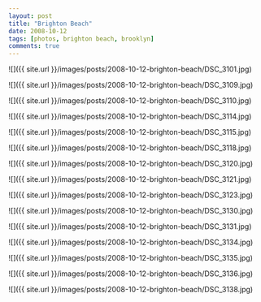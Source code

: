 ```yaml
---
layout: post
title: "Brighton Beach"
date: 2008-10-12
tags: [photos, brighton beach, brooklyn]
comments: true
---
```

![]({{ site.url }}/images/posts/2008-10-12-brighton-beach/DSC_3101.jpg)

![]({{ site.url }}/images/posts/2008-10-12-brighton-beach/DSC_3109.jpg)

![]({{ site.url }}/images/posts/2008-10-12-brighton-beach/DSC_3110.jpg)

![]({{ site.url }}/images/posts/2008-10-12-brighton-beach/DSC_3114.jpg)

![]({{ site.url }}/images/posts/2008-10-12-brighton-beach/DSC_3115.jpg)

![]({{ site.url }}/images/posts/2008-10-12-brighton-beach/DSC_3118.jpg)

![]({{ site.url }}/images/posts/2008-10-12-brighton-beach/DSC_3120.jpg)

![]({{ site.url }}/images/posts/2008-10-12-brighton-beach/DSC_3121.jpg)

![]({{ site.url }}/images/posts/2008-10-12-brighton-beach/DSC_3123.jpg)

![]({{ site.url }}/images/posts/2008-10-12-brighton-beach/DSC_3130.jpg)

![]({{ site.url }}/images/posts/2008-10-12-brighton-beach/DSC_3131.jpg)

![]({{ site.url }}/images/posts/2008-10-12-brighton-beach/DSC_3134.jpg)

![]({{ site.url }}/images/posts/2008-10-12-brighton-beach/DSC_3135.jpg)

![]({{ site.url }}/images/posts/2008-10-12-brighton-beach/DSC_3136.jpg)

![]({{ site.url }}/images/posts/2008-10-12-brighton-beach/DSC_3138.jpg)


